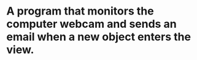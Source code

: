 # A program that monitors the computer webcam and sends an email when a new object enters the view.
